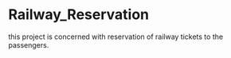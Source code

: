 # Railway_Reservation
this project is concerned with reservation of railway tickets to the passengers.
